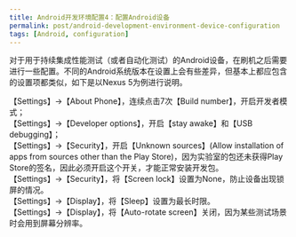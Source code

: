 ```yaml
---
title: Android开发环境配置4：配置Android设备
permalink: post/android-development-environment-device-configuration
tags: [Android, configuration]
---
```


对于用于持续集成性能测试（或者自动化测试）的Android设备，在刷机之后需要进行一些配置。不同的Android系统版本在设置上会有些差异，但基本上都应包含的设置项都类似，如下是以Nexus 5为例进行说明。

【Settings】->【About Phone】，连续点击7次【Build number】，开启开发者模式；  
【Settings】->【Developer options】，开启【stay awake】和【USB debugging】；  
【Settings】->【Security】，开启【Unknown sources】(Allow installation of apps from sources other than the Play Store)，因为实验室的包还未获得Play Store的签名，因此必须开启这个开关，才能正常安装开发包。  
【Settings】->【Security】，将【Screen lock】设置为None，防止设备出现锁屏的情况。  
【Settings】->【Display】，将【Sleep】设置为最长时限。  
【Settings】->【Display】，将【Auto-rotate screen】关闭，因为某些测试场景时会用到屏幕分辨率。
